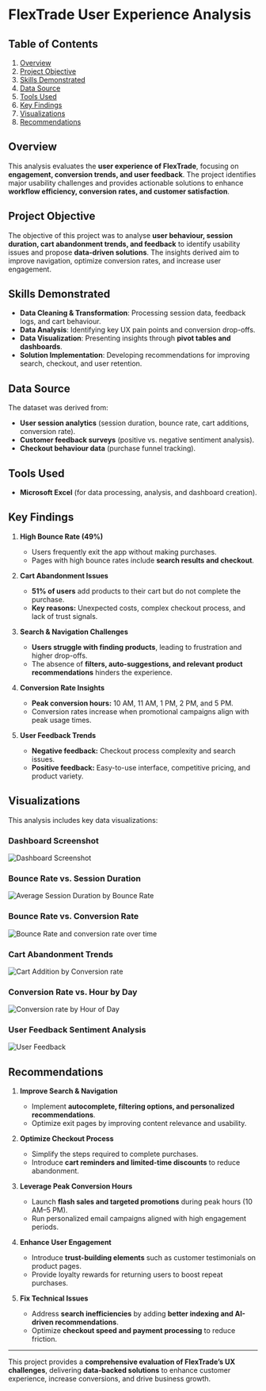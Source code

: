 # FlexTrade User Experience Analysis 

## Table of Contents
1. [Overview](#overview)
2. [Project Objective](#project-objective)
3. [Skills Demonstrated](#skills-demonstrated)
4. [Data Source](#data-source)
5. [Tools Used](#tools-used)
6. [Key Findings](#key-findings)
7. [Visualizations](#visualizations)
8. [Recommendations](#recommendations)

## Overview
This analysis evaluates the **user experience of FlexTrade**, focusing on **engagement, conversion trends, and user feedback**. The project identifies major usability challenges and provides actionable solutions to enhance **workflow efficiency, conversion rates, and customer satisfaction**.

## Project Objective
The objective of this project was to analyse **user behaviour, session duration, cart abandonment trends, and feedback** to identify usability issues and propose **data-driven solutions**. The insights derived aim to improve navigation, optimize conversion rates, and increase user engagement.

## Skills Demonstrated
- **Data Cleaning & Transformation**: Processing session data, feedback logs, and cart behaviour.
- **Data Analysis**: Identifying key UX pain points and conversion drop-offs.
- **Data Visualization**: Presenting insights through **pivot tables and dashboards**.
- **Solution Implementation**: Developing recommendations for improving search, checkout, and user retention.

## Data Source
The dataset was derived from:
- **User session analytics** (session duration, bounce rate, cart additions, conversion rate).
- **Customer feedback surveys** (positive vs. negative sentiment analysis).
- **Checkout behaviour data** (purchase funnel tracking).

## Tools Used
- **Microsoft Excel** (for data processing, analysis, and dashboard creation).

## Key Findings
1. **High Bounce Rate (49%)**
   - Users frequently exit the app without making purchases.
   - Pages with high bounce rates include **search results and checkout**.

2. **Cart Abandonment Issues**
   - **51% of users** add products to their cart but do not complete the purchase.
   - **Key reasons:** Unexpected costs, complex checkout process, and lack of trust signals.

3. **Search & Navigation Challenges**
   - **Users struggle with finding products**, leading to frustration and higher drop-offs.
   - The absence of **filters, auto-suggestions, and relevant product recommendations** hinders the experience.

4. **Conversion Rate Insights**
   - **Peak conversion hours:** 10 AM, 11 AM, 1 PM, 2 PM, and 5 PM.
   - Conversion rates increase when promotional campaigns align with peak usage times.

5. **User Feedback Trends**
   - **Negative feedback:** Checkout process complexity and search issues.
   - **Positive feedback:** Easy-to-use interface, competitive pricing, and product variety.

## Visualizations
This analysis includes key data visualizations:

### Dashboard Screenshot
![Dashboard Screenshot](Images/dashboard-screenshot.png)

### Bounce Rate vs. Session Duration
![Average Session Duration by Bounce Rate](Images/bouncesession-rate.png)

### Bounce Rate vs. Conversion Rate
![Bounce Rate and conversion rate over time](Images/bounceconversion-rate.png)

### Cart Abandonment Trends
![Cart Addition by Conversion rate](Images/cart-abandonment.png)

### Conversion Rate vs. Hour by Day
![Conversion rate by Hour of Day](Images/conversionhour-day.png)

### User Feedback Sentiment Analysis
![User Feedback](Images/user-feedback.png)

## Recommendations
1. **Improve Search & Navigation**
   - Implement **autocomplete, filtering options, and personalized recommendations**.
   - Optimize exit pages by improving content relevance and usability.

2. **Optimize Checkout Process**
   - Simplify the steps required to complete purchases.
   - Introduce **cart reminders and limited-time discounts** to reduce abandonment.

3. **Leverage Peak Conversion Hours**
   - Launch **flash sales and targeted promotions** during peak hours (10 AM–5 PM).
   - Run personalized email campaigns aligned with high engagement periods.

4. **Enhance User Engagement**
   - Introduce **trust-building elements** such as customer testimonials on product pages.
   - Provide loyalty rewards for returning users to boost repeat purchases.

5. **Fix Technical Issues**
   - Address **search inefficiencies** by adding **better indexing and AI-driven recommendations**.
   - Optimize **checkout speed and payment processing** to reduce friction.

---

This project provides a **comprehensive evaluation of FlexTrade’s UX challenges**, delivering **data-backed solutions** to enhance customer experience, increase conversions, and drive business growth.

